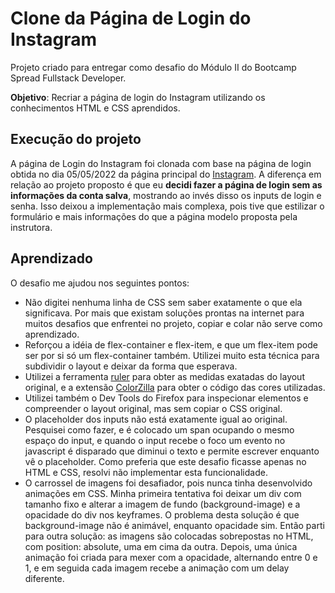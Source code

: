 # Clone da Página de Login do Instagram

Projeto criado para entregar como desafio do Módulo II do Bootcamp Spread Fullstack Developer.

**Objetivo**: Recriar a página de login do Instagram utilizando os conhecimentos HTML e CSS aprendidos.

## Execução do projeto

A página de Login do Instagram foi clonada com base na página de login obtida no dia 05/05/2022 da página principal do [Instagram](https://instagram.com). A diferença em relação ao projeto proposto é que eu **decidi fazer a página de login sem as informações da conta salva**, mostrando ao invés disso os inputs de login e senha. Isso deixou a implementação mais complexa, pois tive que estilizar o formulário e mais informações do que a página modelo proposta pela instrutora.

## Aprendizado

O desafio me ajudou nos seguintes pontos:

* Não digitei nenhuma linha de CSS sem saber exatamente o que ela significava. Por mais que existam soluções prontas na internet para muitos desafios que enfrentei no projeto, copiar e colar não serve como aprendizado.
* Reforçou a idéia de flex-container e flex-item, e que um flex-item pode ser por si só um flex-container também. Utilizei muito esta técnica para subdividir o layout e deixar da forma que esperava.
* Utilizei a ferramenta [ruler](https://github.com/andrijac/ruler) para obter as medidas exatadas do layout original, e a extensão [ColorZilla](https://addons.mozilla.org/pt-BR/firefox/addon/colorzilla/) para obter o código das cores utilizadas.
* Utilizei também o Dev Tools do Firefox para inspecionar elementos e compreender o layout original, mas sem copiar o CSS original.
* O placeholder dos inputs não está exatamente igual ao original. Pesquisei como fazer, e é colocado um span ocupando o mesmo espaço do input, e quando o input recebe o foco um evento no javascript é disparado que diminui o texto e permite escrever enquanto vê o placeholder. Como preferia que este desafio ficasse apenas no HTML e CSS, resolvi não implementar esta funcionalidade.
* O carrossel de imagens foi desafiador, pois nunca tinha desenvolvido animações em CSS. Minha primeira tentativa foi deixar um div com tamanho fixo e alterar a imagem de fundo (background-image) e a opacidade do div nos keyframes. O problema desta solução é que background-image não é animável, enquanto opacidade sim. Então parti para outra solução: as imagens são colocadas sobrepostas no HTML, com position: absolute, uma em cima da outra. Depois, uma única animação foi criada para mexer com a opacidade, alternando entre 0 e 1, e em seguida cada imagem recebe a animação com um delay diferente. 

